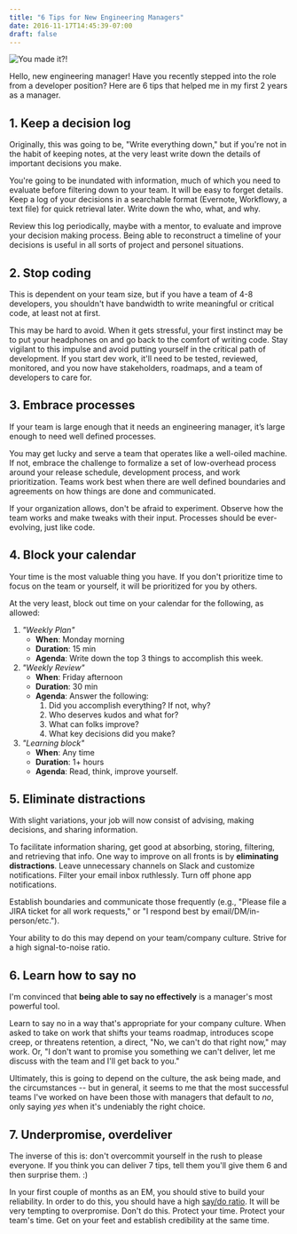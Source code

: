 ```yaml
---
title: "6 Tips for New Engineering Managers"
date: 2016-11-17T14:45:39-07:00
draft: false
---
```


![You made it?!](/images/tips-for-engineering-managers.jpg)

Hello, new engineering manager! Have you recently stepped into the role from a developer position? Here are 6 tips that helped me in my first 2 years as a manager.

<!--more-->

## 1. Keep a decision log

Originally, this was going to be, "Write everything down," but if you're not in the habit of keeping notes, at the very least write down the details of important decisions you make.

You're going to be inundated with information, much of which you need to evaluate before filtering down to your team. It will be easy to forget details. Keep a log of your decisions in a searchable format (Evernote, Workflowy, a text file) for quick retrieval later. Write down the who, what, and why. 

Review this log periodically, maybe with a mentor, to evaluate and improve your decision making process. Being able to reconstruct a timeline of your decisions is useful in all sorts of project and personel situations.

## 2. Stop coding

This is dependent on your team size, but if you have a team of 4-8 developers, you shouldn't have bandwidth to write meaningful or critical code, at least not at first.

This may be hard to avoid. When it gets stressful, your first instinct may be to put your headphones on and go back to the comfort of writing code. Stay vigilant to this impulse and avoid putting yourself in the critical path of development. If you start dev work, it'll need to be tested, reviewed, monitored, and you now have stakeholders, roadmaps, and a team of developers to care for.

## 3. Embrace processes

If your team is large enough that it needs an engineering manager, it’s large enough to need well defined processes. 

You may get lucky and serve a team that operates like a well-oiled machine. If not, embrace the challenge to formalize a set of low-overhead process around your release schedule, development process, and work prioritization. Teams work best when there are well defined boundaries and agreements on how things are done and communicated. 

If your organization allows, don't be afraid to experiment. Observe how the team works and make tweaks with their input. Processes should be ever-evolving, just like code.

## 4. Block your calendar

Your time is the most valuable thing you have. If you don't prioritize time to focus on the team or yourself, it will be prioritized for you by others. 

At the very least, block out time on your calendar for the following, as allowed:

1. *"Weekly Plan"*
    * **When**: Monday morning
    * **Duration**: 15 min
    * **Agenda**: Write down the top 3 things to accomplish this week.
2. *"Weekly Review"*
    * **When**: Friday afternoon
    * **Duration**: 30 min
    * **Agenda**: Answer the following:
        1. Did you accomplish everything? If not, why?
        1. Who deserves kudos and what for?
        2. What can folks improve?
        3. What key decisions did you make?
3. *"Learning block"*
    * **When**: Any time
    * **Duration**: 1+ hours
    * **Agenda**: Read, think, improve yourself.

## 5. Eliminate distractions

With slight variations, your job will now consist of advising, making decisions, and sharing information.

To facilitate information sharing, get good at absorbing, storing, filtering, and retrieving that info. One way to improve on all fronts is by **eliminating distractions**. Leave unnecessary channels on Slack and customize notifications. Filter your email inbox ruthlessly. Turn off phone app notifications. 

Establish boundaries and communicate those frequently (e.g., "Please file a JIRA ticket for all work requests," or "I respond best by email/DM/in-person/etc.").

Your ability to do this may depend on your team/company culture. Strive for a high signal-to-noise ratio.

## 6. Learn how to say no

I'm convinced that **being able to say no effectively** is a manager's most powerful tool.

Learn to say no in a way that's appropriate for your company culture. When asked to take on work that shifts your teams roadmap, introduces scope creep, or threatens retention, a direct, "No, we can't do that right now," may work. Or, "I don't want to promise you something we can't deliver, let me discuss with the team and I'll get back to you." 

Ultimately, this is going to depend on the culture, the ask being made, and the circumstances -- but in general, it seems to me that the most successful teams I've worked on have been those with managers that default to _no_, only saying _yes_ when it's undeniably the right choice.

## 7. Underpromise, overdeliver

The inverse of this is: don't overcommit yourself in the rush to please everyone. If you think you can deliver 7 tips, tell them you'll give them 6 and then surprise them. :)

In your first couple of months as an EM, you should stive to build your reliability. In order to do this, you should have a high [say/do ratio](https://www.inc.com/lee-colan/whats-your-say/do-ratio.html). It will be very tempting to overpromise. Don't do this. Protect your time. Protect your team's time. Get on your feet and establish credibility at the same time. 